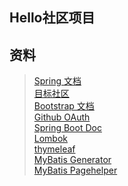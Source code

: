 ## Hello社区项目

## 资料
>[Spring 文档](https://spring.io/guides/)   
>[目标社区](https://elasticsearch.cn/)   
>[Bootstrap 文档](https://v3.bootcss.com/getting-started/)  
>[Github OAuth](https://developer.github.com/apps/building-oauth-apps/creating-an-oauth-app/)   
>[Spring Boot Doc](https://docs.spring.io/spring-boot/docs/2.1.7.RELEASE/reference/html/)  
>[Lombok](https://projectlombok.org/features/all)  
>[thymeleaf](https://www.thymeleaf.org/doc/tutorials/3.0/usingthymeleaf.html)  
>[MyBatis Generator](http://www.mybatis.org/generator/)  
>[MyBatis Pagehelper](https://github.com/pagehelper/Mybatis-PageHelper)

